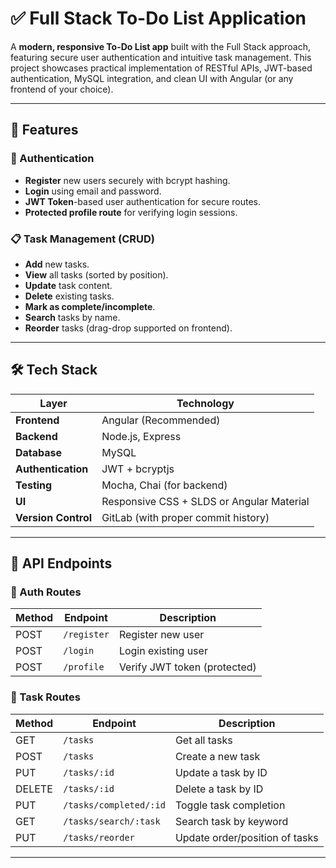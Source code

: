# ✅ Full Stack To-Do List Application

A **modern, responsive To-Do List app** built with the Full Stack approach, featuring secure user authentication and intuitive task management. This project showcases practical implementation of RESTful APIs, JWT-based authentication, MySQL integration, and clean UI with Angular (or any frontend of your choice).

---

## 🚀 Features

### 🔐 Authentication
- **Register** new users securely with bcrypt hashing.
- **Login** using email and password.
- **JWT Token**-based user authentication for secure routes.
- **Protected profile route** for verifying login sessions.

### 📋 Task Management (CRUD)
- **Add** new tasks.
- **View** all tasks (sorted by position).
- **Update** task content.
- **Delete** existing tasks.
- **Mark as complete/incomplete**.
- **Search** tasks by name.
- **Reorder** tasks (drag-drop supported on frontend).

---

## 🛠️ Tech Stack

| Layer | Technology |
|-------|------------|
| **Frontend** | Angular (Recommended) |
| **Backend** | Node.js, Express |
| **Database** | MySQL |
| **Authentication** | JWT + bcryptjs |
| **Testing** | Mocha, Chai (for backend) |
| **UI** | Responsive CSS + SLDS or Angular Material |
| **Version Control** | GitLab (with proper commit history) |

---

## 🔧 API Endpoints

### 👥 Auth Routes
| Method | Endpoint        | Description             |
|--------|-----------------|-------------------------|
| POST   | `/register`     | Register new user       |
| POST   | `/login`        | Login existing user     |
| POST   | `/profile`      | Verify JWT token (protected) |

### 📝 Task Routes
| Method | Endpoint             | Description                      |
|--------|----------------------|----------------------------------|
| GET    | `/tasks`             | Get all tasks                    |
| POST   | `/tasks`             | Create a new task                |
| PUT    | `/tasks/:id`         | Update a task by ID              |
| DELETE | `/tasks/:id`         | Delete a task by ID              |
| PUT    | `/tasks/completed/:id` | Toggle task completion        |
| GET    | `/tasks/search/:task` | Search task by keyword         |
| PUT    | `/tasks/reorder`     | Update order/position of tasks  |

---
